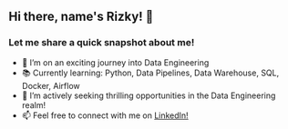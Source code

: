 ## Hi there, name's Rizky! 👋

### Let me share a quick snapshot about me!
- 🚀 I’m on an exciting journey into Data Engineering
- 📚 Currently learning: Python, Data Pipelines, Data Warehouse, SQL, Docker, Airflow
- 💼 I’m actively seeking thrilling opportunities in the Data Engineering realm!
- 📫 Feel free to connect with me on [LinkedIn!](https://www.linkedin.com/in/rfajaraditya/)


<!---
rizkyjarr/rizkyjarr is a ✨ special ✨ repository because its `README.md` (this file) appears on your GitHub profile.
You can click the Preview link to take a look at your changes.
--->
